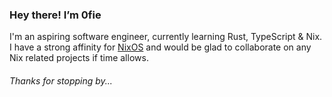 ### Hey there! I’m 0fie
I'm an aspiring software engineer, currently learning Rust, TypeScript & Nix.  
I have a strong affinity for [NixOS](https://nixos.org) and would be glad to collaborate on any Nix related projects if time allows.

###### Thanks for stopping by...

